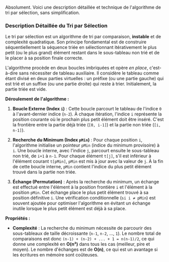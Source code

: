 Absolument. Voici une description détaillée et technique de l'algorithme de tri par sélection, sans simplification.

### Description Détaillée du Tri par Sélection

Le tri par sélection est un algorithme de tri par comparaison, **instable** et de complexité quadratique. Son principe fondamental est de construire séquentiellement la séquence triée en sélectionnant itérativement le plus petit (ou le plus grand) élément restant dans le sous-tableau non trié et de le placer à sa position finale correcte.

L'algorithme procède en deux boucles imbriquées et opère *en place*, c'est-à-dire sans nécessiter de tableau auxiliaire. Il considère le tableau comme étant divisé en deux parties virtuelles : un préfixe (ou une partie gauche) qui est trié et un suffixe (ou une partie droite) qui reste à trier. Initialement, la partie triée est vide.

**Déroulement de l'algorithme :**

1.  **Boucle Externe (Index `i`)** : Cette boucle parcourt le tableau de l'indice `0` à l'avant-dernier indice (`n-2`). À chaque itération, l'indice `i` représente la position courante où le prochain plus petit élément doit être inséré. C'est la frontière entre la partie déjà triée (`[0, i-1]`) et la partie non triée (`[i, n-1]`).

2.  **Recherche du Minimum (Index `pMin`)** : Pour chaque position `i`, l'algorithme initialise un pointeur `pMin` (indice du minimum provisoire) à `i`. Une boucle interne, avec l'indice `j`, parcourt ensuite le sous-tableau non trié, de `i+1` à `n-1`. Pour chaque élément `t[j]`, s'il est inférieur à l'élément courant `t[pMin]`, `pMin` est mis à jour avec la valeur de `j`. À la fin de cette boucle interne, `pMin` contient l'indice du plus petit élément trouvé dans la partie non triée.

3.  **Échange (Permutation)** : Après la recherche du minimum, un échange est effectué entre l'élément à la position frontière `i` et l'élément à la position `pMin`. Cet échange place le plus petit élément trouvé à sa position définitive `i`. Une vérification conditionnelle (`si i ≠ pMin`) est souvent ajoutée pour optimiser l'algorithme en évitant un échange inutile lorsque le plus petit élément est déjà à sa place.

**Propriétés :**

*   **Complexité** : La recherche du minimum nécessite de parcourir des sous-tableaux de taille décroissante (`n-1`, `n-2`, ..., `1`). Le nombre total de comparaisons est donc `(n-1) + (n-2) + ... + 1 = n(n-1)/2`, ce qui donne une complexité en **O(n²)** dans tous les cas (meilleur, pire et moyen). Le nombre d'échanges est de **O(n)**, ce qui est un avantage si les écritures en mémoire sont coûteuses.
